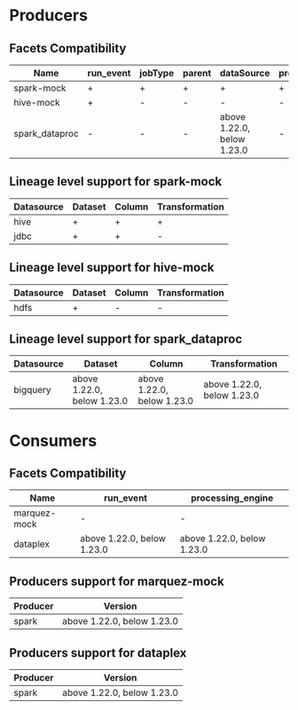 # Producers
## Facets Compatibility
|     Name     |run_event|jobType|parent|        dataSource        |processing_engine|sql|symlinks|          schema          |       columnLineage      |gcp_dataproc_spark|gcp_lineage|spark_properties|
|--------------|---------|-------|------|--------------------------|-----------------|---|--------|--------------------------|--------------------------|------------------|-----------|----------------|
|  spark-mock  |    +    |   +   |   +  |             +            |        +        | + |    +   |             +            |             +            |         +        |     +     |        +       |
|   hive-mock  |    +    |   -   |   -  |             -            |        -        | - |    -   |             -            |             -            |         -        |     -     |        -       |
|spark_dataproc|    -    |   -   |   -  |above 1.22.0, below 1.23.0|        -        | - |    -   |above 1.22.0, below 1.23.0|above 1.22.0, below 1.23.0|         -        |     -     |        -       |

## Lineage level support for spark-mock
|Datasource|Dataset|Column|Transformation|
|----------|-------|------|--------------|
|   hive   |   +   |   +  |       +      |
|   jdbc   |   +   |   +  |       -      |

## Lineage level support for hive-mock
|Datasource|Dataset|Column|Transformation|
|----------|-------|------|--------------|
|   hdfs   |   +   |   -  |       -      |

## Lineage level support for spark_dataproc
|Datasource|          Dataset         |          Column          |      Transformation      |
|----------|--------------------------|--------------------------|--------------------------|
| bigquery |above 1.22.0, below 1.23.0|above 1.22.0, below 1.23.0|above 1.22.0, below 1.23.0|

# Consumers
## Facets Compatibility
|    Name    |         run_event        |     processing_engine    |
|------------|--------------------------|--------------------------|
|marquez-mock|             -            |             -            |
|  dataplex  |above 1.22.0, below 1.23.0|above 1.22.0, below 1.23.0|

## Producers support for marquez-mock
|Producer|          Version         |
|--------|--------------------------|
|  spark |above 1.22.0, below 1.23.0|
## Producers support for dataplex
|Producer|          Version         |
|--------|--------------------------|
|  spark |above 1.22.0, below 1.23.0|
